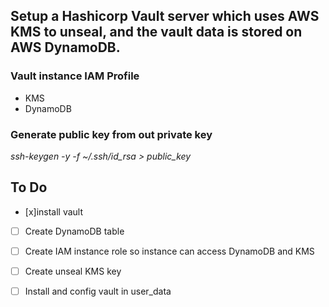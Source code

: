 ## Setup a Hashicorp Vault server which uses AWS KMS to unseal, and the vault data is stored on AWS DynamoDB.

### Vault instance IAM Profile
* KMS
* DynamoDB

### Generate public key from out private key
*ssh-keygen -y -f ~/.ssh/id_rsa > public_key*

## To Do
- [x]install vault 
- [ ] Create DynamoDB table
- [ ] Create IAM instance role so instance can access DynamoDB and KMS
- [ ] Create unseal KMS key
- [ ] Install and config vault in user_data

